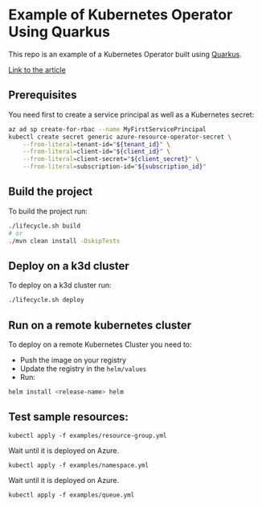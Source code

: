# Example of Kubernetes Operator Using Quarkus

This repo is an example of a Kubernetes Operator built using [Quarkus](https://quarkus.io/).

[Link to the article]()

## Prerequisites

You need first to create a service principal as well as a Kubernetes secret:

```bash
az ad sp create-for-rbac --name MyFirstServicePrincipal
kubectl create secret generic azure-resource-operator-secret \
    --from-literal=tenant-id="${tenant_id}" \
    --from-literal=client-id="${client_id}" \
    --from-literal=client-secret="${client_secret}" \
    --from-literal=subscription-id="${subscription_id}" 
```

## Build the project

To build the project run:

```bash
./lifecycle.sh build
# or
./mvn clean install -DskipTests
```

## Deploy on a k3d cluster

To deploy on a k3d cluster run:

```bash
./lifecycle.sh deploy
```

## Run on a remote kubernetes cluster

To deploy on a remote Kubernetes Cluster you need to:

- Push the image on your registry
- Update the registry in the `helm/values`
- Run: 

```bash
helm install <release-name> helm
```

## Test sample resources:

```
kubectl apply -f examples/resource-group.yml
```

Wait until it is deployed on Azure.

```
kubectl apply -f examples/namespace.yml
```

Wait until it is deployed on Azure.

```
kubectl apply -f examples/queue.yml
```

